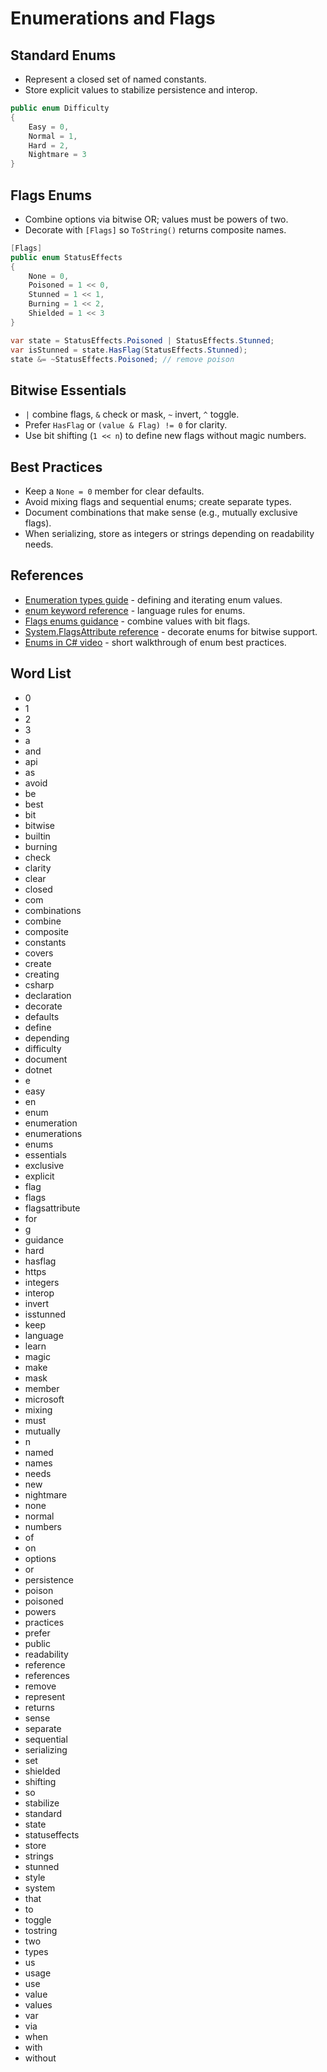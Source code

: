 # Enumerations and Flags

## Standard Enums
- Represent a closed set of named constants.
- Store explicit values to stabilize persistence and interop.

```csharp
public enum Difficulty
{
    Easy = 0,
    Normal = 1,
    Hard = 2,
    Nightmare = 3
}
```

## Flags Enums
- Combine options via bitwise OR; values must be powers of two.
- Decorate with `[Flags]` so `ToString()` returns composite names.

```csharp
[Flags]
public enum StatusEffects
{
    None = 0,
    Poisoned = 1 << 0,
    Stunned = 1 << 1,
    Burning = 1 << 2,
    Shielded = 1 << 3
}

var state = StatusEffects.Poisoned | StatusEffects.Stunned;
var isStunned = state.HasFlag(StatusEffects.Stunned);
state &= ~StatusEffects.Poisoned; // remove poison
```

## Bitwise Essentials
- `|` combine flags, `&` check or mask, `~` invert, `^` toggle.
- Prefer `HasFlag` or `(value & Flag) != 0` for clarity.
- Use bit shifting (`1 << n`) to define new flags without magic numbers.

## Best Practices
- Keep a `None = 0` member for clear defaults.
- Avoid mixing flags and sequential enums; create separate types.
- Document combinations that make sense (e.g., mutually exclusive flags).
- When serializing, store as integers or strings depending on readability needs.








## References
- [Enumeration types guide](https://learn.microsoft.com/en-us/dotnet/csharp/programming-guide/enumeration-types) - defining and iterating enum values.
- [enum keyword reference](https://learn.microsoft.com/en-us/dotnet/csharp/language-reference/builtin-types/enum) - language rules for enums.
- [Flags enums guidance](https://learn.microsoft.com/en-us/dotnet/csharp/language-reference/keywords/enum#flags-enums) - combine values with bit flags.
- [System.FlagsAttribute reference](https://learn.microsoft.com/en-us/dotnet/api/system.flagsattribute) - decorate enums for bitwise support.
- [Enums in C# video](https://www.youtube.com/watch?v=SN1exWlNxuE) - short walkthrough of enum best practices.
## Word List
- 0
- 1
- 2
- 3
- a
- and
- api
- as
- avoid
- be
- best
- bit
- bitwise
- builtin
- burning
- check
- clarity
- clear
- closed
- com
- combinations
- combine
- composite
- constants
- covers
- create
- creating
- csharp
- declaration
- decorate
- defaults
- define
- depending
- difficulty
- document
- dotnet
- e
- easy
- en
- enum
- enumeration
- enumerations
- enums
- essentials
- exclusive
- explicit
- flag
- flags
- flagsattribute
- for
- g
- guidance
- hard
- hasflag
- https
- integers
- interop
- invert
- isstunned
- keep
- language
- learn
- magic
- make
- mask
- member
- microsoft
- mixing
- must
- mutually
- n
- named
- names
- needs
- new
- nightmare
- none
- normal
- numbers
- of
- on
- options
- or
- persistence
- poison
- poisoned
- powers
- practices
- prefer
- public
- readability
- reference
- references
- remove
- represent
- returns
- sense
- separate
- sequential
- serializing
- set
- shielded
- shifting
- so
- stabilize
- standard
- state
- statuseffects
- store
- strings
- stunned
- style
- system
- that
- to
- toggle
- tostring
- two
- types
- us
- usage
- use
- value
- values
- var
- via
- when
- with
- without
